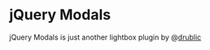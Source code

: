 # jQuery Modals

jQuery Modals is just another lightbox plugin
by @[drublic](https://twitter.com/drublic)

